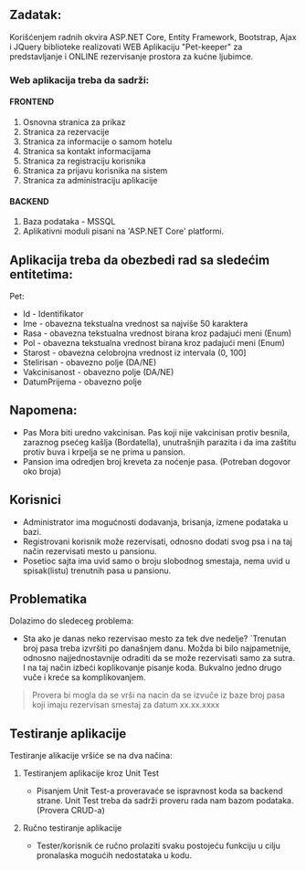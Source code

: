 ## Zadatak:

Korišćenjem radnih okvira ASP.NET Core, Entity Framework, Bootstrap, Ajax i JQuery biblioteke realizovati WEB Aplikaciju "Pet-keeper" za predstavljanje i ONLINE rezervisanje prostora za kućne ljubimce.

### Web aplikacija treba da sadrži:

#### FRONTEND

1. Osnovna stranica za prikaz
2. Stranica za rezervacije
3. Stranica za informacije o samom hotelu
4. Stranica sa kontakt informacijama
5. Stranica za registraciju korisnika
6. Stranica za prijavu korisnika na sistem
7. Stranica za administraciju aplikacije

#### BACKEND

1. Baza podataka  - MSSQL
2. Aplikativni moduli pisani na 'ASP.NET Core' platformi.

## Aplikacija treba da obezbedi rad sa sledećim entitetima:

Pet:
- Id - Identifikator
- Ime - obavezna tekstualna vrednost sa najviše 50 karaktera
- Rasa - obavezna tekstualna vrednost birana kroz padajući meni (Enum)
- Pol - obavezna tekstualna vrednost birana kroz padajući meni (Enum)
- Starost - obavezna celobrojna vrednost iz intervala (0, 100]
- Stelirisan - obavezno polje (DA/NE)
- Vakcinisanost - obavezno polje (DA/NE)
- DatumPrijema - obavezno polje

## Napomena:

- Pas Mora biti uredno vakcinisan. Pas koji nije vakcinisan protiv besnila, zaraznog psećeg kašlja (Bordatella), unutrašnjih parazita i da ima zaštitu protiv buva i krpelja se ne prima u pansion. 
- Pansion ima odredjen broj kreveta za noćenje pasa. 
 (Potreban dogovor oko broja)

## Korisnici

- Administrator ima mogućnosti dodavanja, brisanja, izmene podataka u bazi.
- Registrovani korisnik može rezervisati, odnosno dodati svog psa i na taj način rezervisati mesto u pansionu.
- Posetioc sajta ima uvid samo o broju slobodnog smestaja, nema uvid u spisak(listu) trenutnih pasa u pansionu.

## Problematika
Dolazimo do sledeceg problema:

- Sta ako je danas neko rezervisao mesto za tek dve nedelje?
`Trenutan broj pasa treba izvršiti po današnjem danu.
Možda bi bilo najpametnije, odnosno najjednostavnije odraditi da se može rezervisati samo za sutra.
I na taj način izbeći koplikovanje pisanje koda. Bukvalno jedno drugo vuče i kreće sa komplikovanjem.

> Provera bi mogla da se vrši na nacin da se izvuče iz baze broj pasa koji imaju rezervisan smestaj za datum xx.xx.xxxx

## Testiranje aplikacije

Testiranje alikacije vršiće se na dva načina:

1. Testiranjem aplikacije kroz Unit Test

   * Pisanjem Unit Test-a proveravaće se ispravnost koda sa backend strane.
  Unit Test treba da sadrži proveru rada nam bazom podataka. (Provera CRUD-a)

2. Ručno testiranje aplikacije

   * Tester/korisnik će ručno prolaziti svaku postojeću funkciju u cilju pronalaska mogućih nedostataka u kodu.

